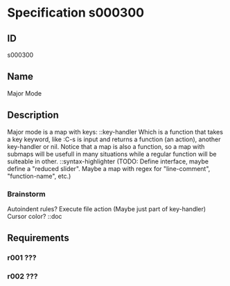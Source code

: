 # Specification s000300

## ID
s000300

## Name
Major Mode

## Description
Major mode is a map with keys:
::key-handler Which is a function that takes a key keyword, like :C-s is input and returns a function (an action), another key-handler or nil.
Notice that a map is also a function, so a map with submaps will be usefull in many situations while a regular function will be suiteable in other.
::syntax-highlighter (TODO: Define interface, maybe define a "reduced slider". Maybe a map with regex for "line-comment", "function-name", etc.)

### Brainstorm
Autoindent rules?
Execute file action (Maybe just part of key-handler)
Cursor color?
::doc


## Requirements

### r001 ???

### r002 ???